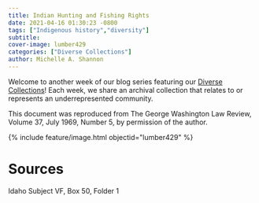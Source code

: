 ```yaml
---
title: Indian Hunting and Fishing Rights
date: 2021-04-16 01:30:23 -0800
tags: ["Indigenous history","diversity"]
subtitle: 
cover-image: lumber429
categories: ["Diverse Collections"]
author: Michelle A. Shannon
---
```


Welcome to another week of our blog series featuring our [Diverse Collections](https://harvester.lib.uidaho.edu/series/diversecollections.html)! Each week, we share an archival collection that relates to or represents an underrepresented community.

This document was reproduced from The George Washington Law Review, Volume 37, July 1969, Number 5, by permission of the author. 

{% include feature/image.html objectid="lumber429" %}

# Sources

Idaho Subject VF, Box 50, Folder 1